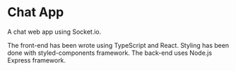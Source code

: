 # Chat App

A chat web app using Socket.io.

The front-end has been wrote using TypeScript and React. Styling has been done with styled-components framework.
The back-end uses Node.js Express framework.

